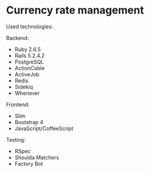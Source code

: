 # Currency rate management

Used technologies:

Backend:
  - Ruby 2.6.5
  - Rails 5.2.4.2
  - PostgreSQL
  - ActionCable
  - ActiveJob
  - Redis
  - Sidekiq
  - Whenever

Frontend:
  - Slim
  - Bootstrap 4
  - JavaScript/CoffeeScript

Testing:
  - RSpec
  - Shoulda Matchers
  - Factory Bot

